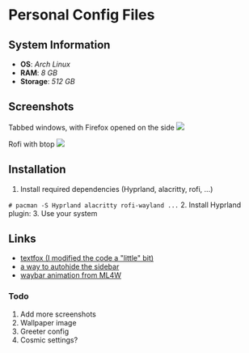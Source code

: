 # Personal Config Files

## System Information
- **OS**: *Arch Linux*
- **RAM**: *8 GB*
- **Storage**: *512 GB*

## Screenshots

Tabbed windows, with Firefox opened on the side
![](../main/images/Tabbed-terminal-firefox.png)

Rofi with btop
![](../main/images/Rofi-btop.png)

## Installation
1. Install required dependencies (Hyprland, alacritty, rofi, ...)

```# pacman -S Hyprland alacritty rofi-wayland ...```
2. Install Hyprland plugin: [](https://github.com/outfoxxed/hy3)
3. Use your system

## Links
- [textfox (I modified the code a "little" bit)](https://github.com/adriankarlen/textfox)
- [a way to autohide the sidebar](https://github.com/MrOtherGuy/firefox-csshacks/blob/36be28e7d26e53d0c098691acb3b7633bb3840b5/chrome/autohide_sidebar.css)
- [waybar animation from ML4W](https://github.com/mylinuxforwork/dotfiles/)

### Todo
1. Add more screenshots
2. Wallpaper image
3. Greeter config
4. Cosmic settings?